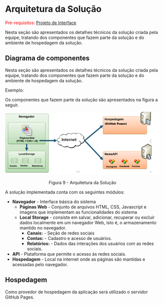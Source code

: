 # Arquitetura da Solução

<span style="color:red">Pré-requisitos: <a href="3-Projeto de Interface.md"> Projeto de Interface</a></span>

Nesta seção são apresentados os detalhes técnicos da solução criada pela equipe, tratando dos componentes que fazem parte da solução e do ambiente de hospedagem da solução. 

## Diagrama de componentes

Nesta seção são apresentados os detalhes técnicos da solução criada pela equipe, tratando dos componentes que fazem parte da solução e do ambiente de hospedagem da solução. 

Exemplo: 

Os componentes que fazem parte da solução são apresentados na figura a seguir.

![Diagrama de Componentes](img/hospedagempages.png)
<center>Figura 9 - Arquitetura da Solução</center>

A solução implementada conta com os seguintes módulos:
- **Navegador** - Interface básica do sistema 
  - **Páginas Web** - Conjunto de arquivos HTML, CSS, Javascript e imagens que implementam as funcionalidades do sistema 
   - **Local Storage** - consiste em salvar, adicionar, recuperar ou excluir dados localmente em um navegador Web, isto é, o armazenamento mantido no navegador.
     - **Canais:** - Seção de redes sociais 
     - **Contas:** - Cadastro e acesso de usuários.
     - **Relatórios:** - Dados das interações dos usuários com as redes sociais.
 - **API** - Plataforma que permite o acesso às redes sociais.
 - **Hospedagem** - Local na internet onde as páginas são mantidas e acessadas pelo navegador. 

## Hospedagem

Como provedor de hospedagem da aplicação será utilizado o servidor GitHub Pages. 
